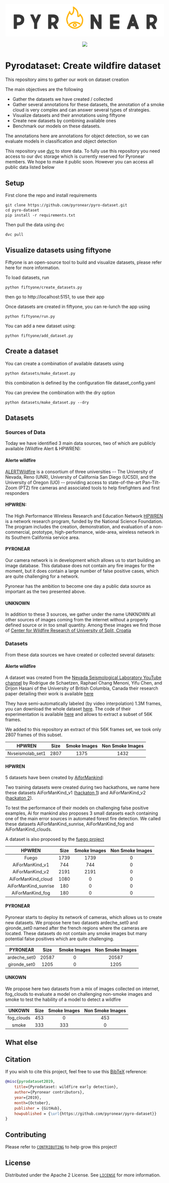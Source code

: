 ![PyroNear Logo](docs/source/_static/images/logo.png)

<p align="center">
    <a href="LICENSE" alt="License">
        <img src="https://img.shields.io/badge/License-AGPL%20v3-blue.svg" /></a>
</p>




# Pyrodataset: Create wildfire dataset

This repository aims to gather our work on dataset creation

The main objectives are the following

- Gather the datasets we have created / collected
- Gather several annotations for these datasets, the annotation of a smoke cloud is very complex and can answer several types of strategies.
- Visualize datasets and their annotations using fiftyone
- Create new datasets by combining available ones
- Benchmark our models on these datasets.

The annotations here are annotations for object detection, so we can evaluate models in classification and object detection


This repository use [dvc](https://dvc.org/) to store data. To fully use this repository you need access to our dvc storage which is currently reserved for Pyronear members. We hope to make it public soon. However you can access all public data listed below


## Setup

First clone the repo and install requirements
```shell
git clone https://github.com/pyronear/pyro-dataset.git
cd pyro-dataset
pip install -r requirements.txt
```

Then pull the data using dvc

```shell
dvc pull
```

## Visualize datasets using fiftyone

Fiftyone is an open-source tool to build and visualize datasets, please refer here for more information.

To load datasets, run

```shell
python fiftyone/create_datasets.py
```

then go to http://localhost:5151, to use their app


Once datasets are created in fiftyone, you can re-lunch the app using

```shell
python fiftyone/run.py
```

You can add a new dataset using:

```shell
python fiftyone/add_dataset.py
```

## Create a dataset

You can create a combination of available datasets using 

```shell
python datasets/make_dataset.py
```

this combination is defined by the configuration file dataset_config.yaml

You can preview the combination with the dry option

```shell
python datasets/make_dataset.py --dry
```



## Datasets

### Sources of Data

Today we have identified 3 main data sources, two of which are publicly available (Wildfire Alert & HPWREN):

#### Alerte wildfire

[ALERTWildfire](https://www.alertwildfire.org/) is a consortium of three universities -- The University of Nevada, Reno (UNR), University of California San Diego (UCSD), and the University of Oregon (UO) -- providing access to state-of-the-art Pan-Tilt-Zoom (PTZ) fire cameras and associated tools to help firefighters and first responders


#### HPWREN:


The High Performance Wireless Research and Education Network [HPWREN](https://hpwren.ucsd.edu/cameras/) is a network research program, funded by the National Science Foundation. The program includes the creation, demonstration, and evaluation of a non-commercial, prototype, high-performance, wide-area, wireless network in its Southern California service area. 


#### PYRONEAR

Our camera network is in development which allows us to start building an image database. This database does not contain any fire images for the moment, but it does contain a large number of false positive cases, which are quite challenging for a network.

Pyronear has the ambition to become one day a public data source as important as the two presented above.

#### UNKNOWN

In addition to these 3 sources, we gather under the name UNKNOWN all other sources of images coming from the internet without a properly defined source or in too small quantity. Among these images we find those of [Center for Wildfire Research of University of Split, Croatia](http://wildfire.fesb.hr/index.php?option=com_content&view=article&id=49&Itemid=54)


### Datasets

From these data sources we have created or collected several datasets:

#### Alerte wildfire

A dataset was created from the [Nevada Seismological Laboratory YouTube channel](https://www.youtube.com/user/nvseismolab) by Rodrigue de Schaetzen, Raphael Chang Menoni, Yifu Chen, and Drijon Hasani of the University of British Columbia, Canada their research paper detailing their work is available [here](https://rdesc.dev/project_x_final.pdf?utm_source=pocket_mylist)

They have semi-automatically labeled (by video interpolation) 1.3M frames, you can download the whole dataset [here](https://archive.org/details/smokenet-projectx?utm_source=pocket_mylist). The code of their experimentation is available [here](https://github.com/Project-X-UBC/smoke-detection-net) and allows to extract a subset of 56K frames.

We added to this repository an extract of this 56K frames set, we took only 2807 frames of this subset.


| HPWREN               | Size   | Smoke Images| Non Smoke Images |
| :---:                | :--:   |:---:        |       :---:      |
| Nvseismolab_set1     | 2807   | 1375        | 1432             |



#### HPWREN

5 datasets have been created by [AiforMankind](https://github.com/aiformankind):

Two training datasets were created during two hackathons, we name here these datasets AiForManKind_v1 ([hackaton 1](https://github.com/aiformankind/wildfire-smoke-detection-camera)) and AiForManKind_v2 ([hackaton 2](https://github.com/aiformankind/wildfire-smoke-dataset)).

To test the performance of their models on challenging false positive examples, Ai for mankind also proposes 3 small datasets each containing one of the main error sources in automated forest fire detection. We called these datasets AiForManKind_sunrise, AiForManKind_fog and AiForManKind_clouds.


A dataset is also proposed by the [fuego project](https://github.com/fuego-dev/firecam)


| HPWREN               | Size   | Smoke Images| Non Smoke Images |
| :---:                | :--:   |:---:        |       :---:      |
| Fuego                | 1739   | 1739        | 0                |
| AiForManKind_v1      | 744    | 744         | 0                |
| AiForManKind_v2      | 2191   | 2191        | 0                |
| AiForManKind_cloud   | 1080   | 0           | 0                |
| AiForManKind_sunrise | 180    | 0           | 0                |
| AiForManKind_fog     | 180    | 0           | 0                |


#### PYRONEAR

Pyronear starts to deploy its network of cameras, which allows us to create new datasets. We propose here two datasets ardeche_set0 and gironde_set0 named after the french regions where the cameras are located. These datasets do not contain any smoke images but many potential false positives which are quite challenging.

| PYRONEAR     | Size   | Smoke Images| Non Smoke Images |
| :---:        | :--:   |:---:        |       :---:      |
| ardeche_set0 | 20587  | 0           | 20587            |
| gironde_set0 | 1205   | 0           | 1205             |

#### UNKOWN

We propose here two datasets from a mix of images collected on internet, fog_clouds to evaluate a model on challenging non-smoke images and smoke to test the hability of a model to detect a wildfire


| UNKOWN     | Size | Smoke Images| Non Smoke Images |
| :---:      | :--: |:---:        |       :---:      |
| fog_clouds | 453  | 0           | 453              |
| smoke      | 333  | 333         | 0                |



## What else

## Citation

If you wish to cite this project, feel free to use this [BibTeX](http://www.bibtex.org/) reference:

```bibtex
@misc{pyrodataset2019,
    title={Pyrodataset: wildfire early detection},
    author={Pyronear contributors},
    year={2019},
    month={October},
    publisher = {GitHub},
    howpublished = {\url{https://github.com/pyronear/pyro-dataset}}
}
```


## Contributing

Please refer to [`CONTRIBUTING`](CONTRIBUTING.md) to help grow this project!



## License

Distributed under the Apache 2 License. See [`LICENSE`](LICENSE) for more information.
